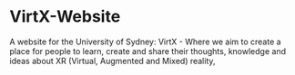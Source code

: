 # VirtX-Website
A website for the University of Sydney: VirtX - Where we aim to create a place for people to learn, create and share their thoughts, knowledge and ideas about XR (Virtual, Augmented and Mixed) reality,

